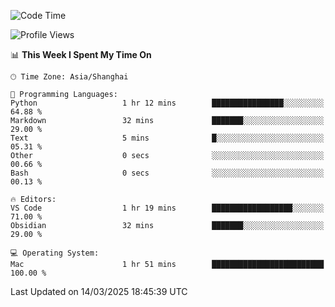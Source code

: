 <!--START_SECTION:waka-->
![Code Time](http://img.shields.io/badge/Code%20Time-544%20hrs%2022%20mins-blue)

![Profile Views](http://img.shields.io/badge/Profile%20Views-1-blue)

📊 **This Week I Spent My Time On** 

```text
🕑︎ Time Zone: Asia/Shanghai

💬 Programming Languages: 
Python                   1 hr 12 mins        ████████████████░░░░░░░░░   64.88 % 
Markdown                 32 mins             ███████░░░░░░░░░░░░░░░░░░   29.00 % 
Text                     5 mins              █░░░░░░░░░░░░░░░░░░░░░░░░   05.31 % 
Other                    0 secs              ░░░░░░░░░░░░░░░░░░░░░░░░░   00.66 % 
Bash                     0 secs              ░░░░░░░░░░░░░░░░░░░░░░░░░   00.13 % 

🔥 Editors: 
VS Code                  1 hr 19 mins        ██████████████████░░░░░░░   71.00 % 
Obsidian                 32 mins             ███████░░░░░░░░░░░░░░░░░░   29.00 % 

💻 Operating System: 
Mac                      1 hr 51 mins        █████████████████████████   100.00 % 
```


 Last Updated on 14/03/2025 18:45:39 UTC
<!--END_SECTION:waka-->
